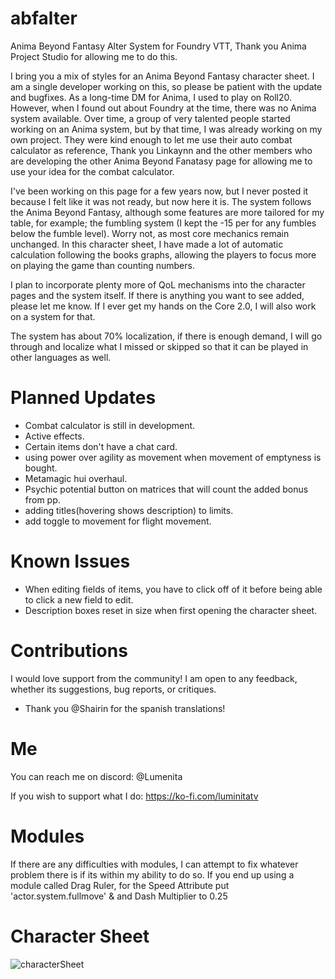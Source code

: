 # abfalter
Anima Beyond Fantasy Alter System for Foundry VTT, Thank you Anima Project Studio for allowing me to do this.

I bring you a mix of styles for an Anima Beyond Fantasy character sheet. I am a single developer working on this, so please be patient with the update and bugfixes.
As a long-time DM for Anima, I used to play on Roll20. However, when I found out about Foundry at the time, there was no Anima system available. Over time, a group of very talented people started working on an Anima system, but by that time, I was already working on my own project.
They were kind enough to let me use their auto combat calculator as reference, Thank you Linkaynn and the other members who are developing the other Anima Beyond Fanatasy page for allowing me to use your idea for the combat calculator.

I've been working on this page for a few years now, but I never posted it because I felt like it was not ready, but now here it is.
The system follows the Anima Beyond Fantasy, although some features are more tailored for my table, for example; the fumbling system (I kept the -15 per for any fumbles below the fumble level).
Worry not, as most core mechanics remain unchanged.
In this character sheet, I have made a lot of automatic calculation following the books graphs, allowing the players to focus more on playing the game than counting numbers.

I plan to incorporate plenty more of QoL mechanisms into the character pages and the system itself.
If there is anything you want to see added, please let me know.
If I ever get my hands on the Core 2.0, I will also work on a system for that.

The system has about 70% localization, if there is enough demand, I will go through and localize what I missed or skipped so that it can be played in other languages as well.

# Planned Updates
- Combat calculator is still in development.
- Active effects.
- Certain items don't have a chat card.
- using power over agility as movement when movement of emptyness is bought.
- Metamagic hui overhaul.
- Psychic potential button on matrices that will count the added bonus from pp.
- adding titles(hovering shows description) to limits.
- add toggle to movement for flight movement.
  
# Known Issues
- When editing fields of items, you have to click off of it before being able to click a new field to edit.
- Description boxes reset in size when first opening the character sheet.

# Contributions
I would love support from the community! I am open to any feedback, whether its suggestions, bug reports, or critiques.
- Thank you @Shairin for the spanish translations!

# Me
You can reach me on discord: @Lumenita 

If you wish to support what I do: https://ko-fi.com/luminitatv

# Modules
If there are any difficulties with modules, I can attempt to fix whatever problem there is if its within my ability to do so.
If you end up using a module called Drag Ruler, for the Speed Attribute put 'actor.system.fullmove' & and Dash Multiplier to 0.25

# Character Sheet
![characterSheet](https://github.com/Lumenita/abfalter/assets/61290963/3dff4b59-e2bc-4f00-8f46-dd4dbdf01f06)
